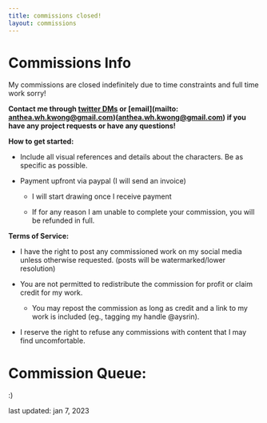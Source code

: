 ```yaml
---
title: commissions closed!
layout: commissions
---
```


# Commissions Info

My commissions are closed indefinitely due to time constraints and full time work sorry! 

**Contact me through [twitter DMs](https://twitter.com/aysrin) or [email](mailto: anthea.wh.kwong@gmail.com)(anthea.wh.kwong@gmail.com) if you have any project requests or have any questions!**

**How to get started:**

- Include all visual references and details about the characters. Be as specific as possible.

- Payment upfront via paypal (I will send an invoice)

    - I will start drawing once I receive payment

    - If for any reason I am unable to complete your commission, you will be refunded in full.


**Terms of Service:**
- I have the right to post any commissioned work on my social media unless otherwise requested. (posts will be watermarked/lower resolution)

- You are not permitted to redistribute the commission for profit or claim credit for my work. 

    - You may repost the commission as long as credit and a link to my work is included (eg., tagging my handle @aysrin).

- I reserve the right to refuse any commissions with content that I may find uncomfortable.



# **Commission Queue:** 

:)

last updated: jan 7, 2023

